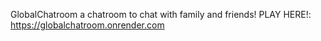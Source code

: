 GlobalChatroom
a chatroom to chat with family and friends! PLAY HERE!: https://globalchatroom.onrender.com
